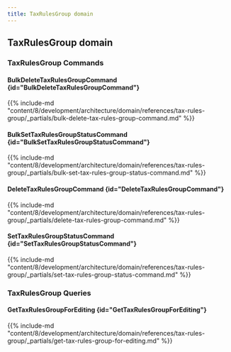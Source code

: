 ```yaml
---
title: TaxRulesGroup domain
---
```


## TaxRulesGroup domain

### TaxRulesGroup Commands

#### BulkDeleteTaxRulesGroupCommand {id="BulkDeleteTaxRulesGroupCommand"}

{{%  include-md "content/8/development/architecture/domain/references/tax-rules-group/_partials/bulk-delete-tax-rules-group-command.md" %}}
#### BulkSetTaxRulesGroupStatusCommand {id="BulkSetTaxRulesGroupStatusCommand"}

{{%  include-md "content/8/development/architecture/domain/references/tax-rules-group/_partials/bulk-set-tax-rules-group-status-command.md" %}}
#### DeleteTaxRulesGroupCommand {id="DeleteTaxRulesGroupCommand"}

{{%  include-md "content/8/development/architecture/domain/references/tax-rules-group/_partials/delete-tax-rules-group-command.md" %}}
#### SetTaxRulesGroupStatusCommand {id="SetTaxRulesGroupStatusCommand"}

{{%  include-md "content/8/development/architecture/domain/references/tax-rules-group/_partials/set-tax-rules-group-status-command.md" %}}

### TaxRulesGroup Queries

#### GetTaxRulesGroupForEditing {id="GetTaxRulesGroupForEditing"}

{{%  include-md "content/8/development/architecture/domain/references/tax-rules-group/_partials/get-tax-rules-group-for-editing.md" %}}
